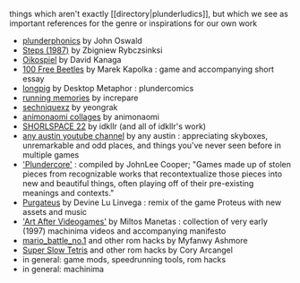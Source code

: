 things which aren't exactly [[directory|plunderludics]], but which we see as important references for the genre or inspirations for our own work

- [plunderphonics](https://plunderphonics.com/xhtml/xplunder.html) by John Oswald
- [Steps (1987)](https://www.youtube.com/watch?v=0YpM0x61DGo) by Zbigniew Rybczsinksi
- [Oikospiel](http://www.oikospiel.com/) by David Kanaga
- [100 Free Beetles](https://www.glorioustrainwrecks.com/node/10585) by Marek Kapolka : game and accompanying short essay
- [longpig](https://desktop-metaphor.itch.io/longpig) by Desktop Metaphor : plundercomics
- [running memories](https://www.increpare.com/2017/08/running_memories/) by increpare
- [sechniquexz](https://www.youtube.com/watch?v=S85S5q-MpXA) by yeongrak
- [animonaomi collages](https://www.instagram.com/animonaomi/) by animonaomi
- [SHORLSPACE 22](https://idkllr.itch.io/shorlspace22) by idkllr (and all of idkllr's work)
- [any austin youtube channel](https://www.youtube.com/watch?v=OV_ZN-8uy4w) by any austin : appreciating skyboxes, unremarkable and odd places, and things you've never seen before in multiple games
- ['Plundercore'](https://itch.io/c/2861178/plundercore) : compiled by JohnLee Cooper; "Games made up of stolen pieces from recognizable works that recontextualize those pieces into new and beautiful things, often playing off of their pre-existing meanings and contexts."
- [Purgateus](https://wiki.xxiivv.com/site/purgateus.html) by Devine Lu Linvega : remix of the game Proteus with new assets and music
- ['Art After Videogames'](http://timeline.manetas.com/works/videos/aftervideogames/) by Miltos Manetas : collection of very early (1997) machinima videos and accompanying manifesto
- [mario_battle_no.1](https://myfanwy.ca/html/mario.html) and other rom hacks by Myfanwy Ashmore
- [Super Slow Tetris](https://coryarcangel.com/things-i-made/2004-003-super-slow-tetris) and other rom hacks by Cory Arcangel
- in general: game mods, speedrunning tools, rom hacks
- in general: machinima